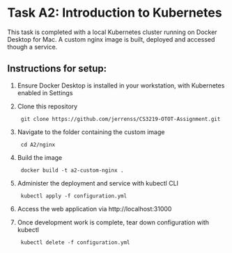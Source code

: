 # Task A2: Introduction to Kubernetes

This task is completed with a local Kubernetes cluster running on Docker Desktop for Mac. A custom nginx image is built, deployed and accessed though a service.

## Instructions for setup:
1. Ensure Docker Desktop is installed in your workstation, with Kubernetes enabled in Settings
2. Clone this repository
  
        git clone https://github.com/jerrenss/CS3219-OTOT-Assignment.git

3. Navigate to the folder containing the custom image

        cd A2/nginx

4. Build the image

        docker build -t a2-custom-nginx .

5. Administer the deployment and service with kubectl CLI

        kubectl apply -f configuration.yml

6. Access the web application via http://localhost:31000
6. Once development work is complete, tear down configuration with kubectl

        kubectl delete -f configuration.yml
